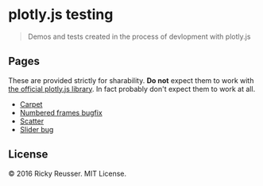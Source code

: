 # plotly.js testing
> Demos and tests created in the process of devlopment with plotly.js

## Pages

These are provided strictly for sharability. **Do not** expect them to work with [the official plotly.js library](https://github.com/plotly/plotly.js). In fact probably don't expect them to work at all.

- [Carpet](http:/rickyreusser.com/demos/plotly-unsupported/carpet.html)
- [Numbered frames bugfix](http:/rickyreusser.com/demos/plotly-unsupported/numbered-frames-bugfix.html)
- [Scatter](http:/rickyreusser.com/demos/plotly-unsupported/scatter.html)
- [Slider bug](http:/rickyreusser.com/demos/plotly-unsupported/slider-bug.html)

## License

&copy; 2016 Ricky Reusser. MIT License.

